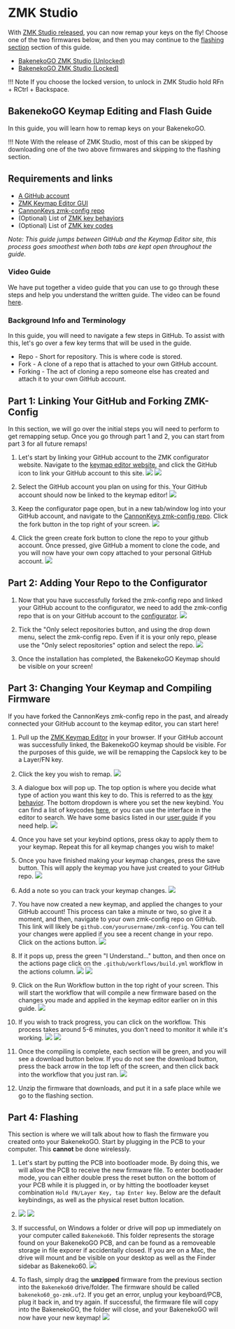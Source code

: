 # ZMK Studio
With [ZMK Studio released](https://zmk.studio/), you can now remap your keys on the fly! Choose one of the two firmwares below, and then you may continue to the [flashing section](#Part-4-Flashing) section of this guide.

- [BakenekoGO ZMK Studio (Unlocked)](assets/bakeneko60_go-zmk-studio-nolock.uf2)
- [BakenekoGO ZMK Studio (Locked)](assets/bakeneko60_go-zmk-studio.uf2)

!!! Note
    If you choose the locked version, to unlock in ZMK Studio hold RFn + RCtrl + Backspace.

## BakenekoGO Keymap Editing and Flash Guide
In this guide, you will learn how to remap keys on your BakenekoGO.

!!! Note
    With the release of ZMK Studio, most of this can be skipped by downloading one of the two above firmwares and skipping to the flashing section. 

## Requirements and links

 - [A GitHub account](https://github.com/)
 - [ZMK Keymap Editor GUI](https://nickcoutsos.github.io/keymap-editor/)
 - [CannonKeys zmk-config repo](https://github.com/cannonkeys/zmk-config)
 - (Optional) List of [ZMK key behaviors](https://zmk.dev/docs/behaviors)
 - (Optional) List of [ZMK key codes](https://zmk.dev/docs/codes)

*Note: This guide jumps between GitHub and the Keymap Editor site, this process goes smoothest when both tabs are kept open throughout the guide.*

### Video Guide
We have put together a video guide that you can use to go through these steps and help you understand the written guide. The video can be found [here](https://cannonkeys.com/pages/bakenekogo-flash-remap-video-guide).
 
### Background Info and Terminology
 In this guide, you will need to navigate a few steps in GitHub. To assist with this, let's go over a few key terms that will be used in the guide.
 
 - Repo - Short for repository. This is where code is stored.
 - Fork - A clone of a repo that is attached to your own GitHub account.
 - Forking - The act of cloning a repo someone else has created and attach it to your own GitHub account.

## Part 1: Linking Your GitHub and Forking ZMK-Config
In this section, we will go over the initial steps you will need to perform to get remapping setup. Once you go through part 1 and 2, you can start from part 3 for all future remaps!

1. Let's start by linking your GitHub account to the ZMK configurator website. Navigate to the [keymap editor website](https://nickcoutsos.github.io/keymap-editor/), and click the GitHub icon to link your GitHub account to this site.
![](images/BakenekoGO/03-remap-site-connect.png)
![](images/BakenekoGO/04-link-acc.png)

2. Select the GitHub account you plan on using for this. Your GitHub account should now be linked to the keymap editor!
![](images/BakenekoGO/05-choose-account.png)

3. Keep the configurator page open, but in a new tab/window log into your GitHub account, and navigate to the [CannonKeys zmk-config repo](https://github.com/cannonkeys/zmk-config). Click the fork button in the top right of your screen.
![](images/BakenekoGO/01-fork.png)

4. Click the green create fork button to clone the repo to your github account. Once pressed, give GitHub a moment to clone the code, and you will now have your own copy attached to your personal GitHub account.
![](images/BakenekoGO/02-confirm-fork.png)

## Part 2: Adding Your Repo to the Configurator

1. Now that you have successfully forked the zmk-config repo and linked your GitHub account to the configurator, we need to add the zmk-config repo that is on your GitHub account to the [configurator](https://nickcoutsos.github.io/keymap-editor/).
![](images/BakenekoGO/06-add-repo.png)

2. Tick the "Only select repositories button, and using the drop down menu, select the zmk-config repo. Even if it is your only repo, please use the "Only select repositories" option and select the repo.
![](images/BakenekoGO/07-choose-repo.png)

3. Once the installation has completed, the BakenekoGO Keymap should be visible on your screen!

## Part 3: Changing Your Keymap and Compiling Firmware

If you have forked the CannonKeys zmk-config repo in the past, and already connected your GitHub account to the keymap editor, you can start here!

1.  Pull up the [ZMK Keymap Editor](https://nickcoutsos.github.io/keymap-editor/) in your browser. If your GitHub account was successfully linked, the BakenekoGO keymap should be visible. For the purposes of this guide, we will be remapping the Capslock key to be a Layer/FN key.

2. Click the key you wish to remap.
![](images/BakenekoGO/08-gui-load.png)

3. A dialogue box will pop up. The top option is where you decide what type of action you want this key to do. This is referred to as the [key behavior](https://zmk.dev/docs/behaviors). The bottom dropdown is where you set the new keybind. You can find a list of keycodes [here](https://zmk.dev/docs/codes), or you can use the interface in the editor to search. We have some basics listed in our [user guide](bakenekogo-user-guide.md) if you need help.
![](images/BakenekoGO/09-remap-v2.png)

4. Once you have set your keybind options, press okay to apply them to your keymap. Repeat this for all keymap changes you wish to make!

5. Once you have finished making your keymap changes, press the save button. This will apply the keymap you have just created to your GitHub repo.
![](images/BakenekoGO/10-apply-remap-save.png)

6. Add a note so you can track your keymap changes.
![](images/BakenekoGO/11-add-keymap-name-note.png)

7. You have now created a new keymap, and applied the changes to your GitHub account! This process can take a minute or two, so give it a moment, and then, navigate to your own zmk-config repo on GitHub. This link will likely be `github.com/yourusername/zmk-config`. You can tell your changes were applied if you see a recent change in your repo. Click on the actions button. 
![](images/BakenekoGO/12-action-tab.png)

8. If it pops up, press the green "I Understand..." button, and then once on the actions page click on the `.github/workflows/build.yml` workflow in the actions column.
![](images/BakenekoGO/13-confirm-workflows.png)
![](images/BakenekoGO/14-workflow-tab.png)

9. Click on the Run Workflow button in the top right of your screen. This will start the workflow that will compile a new firmware based on the changes you made and applied in the keymap editor earlier on in this guide.
![](images/BakenekoGO/15-run-workflow.png)

10. If you wish to track progress, you can click on the workflow. This process takes around 5-6 minutes, you don't need to monitor it while it's working.
![](images/BakenekoGO/16-workflow-start.png)
![](images/BakenekoGO/17-workflow-progress.png)

11. Once the compiling is complete, each section will be green, and you will see a download button below. If you do not see the download button, press the back arrow in the top left of the screen, and then click back into the workflow that you just ran.
![](images/BakenekoGO/18-workflow-complete-download-v2.png)

12. Unzip the firmware that downloads, and put it in a safe place while we go to the flashing section.

## Part 4: Flashing
This section is where we will talk about how to flash the firmware you created onto your BakenekoGO. Start by plugging in the PCB to your computer. This **cannot** be done wirelessly.

1. Let's start by putting the PCB into bootloader mode. By doing this, we will allow the PCB to receive the new firmware file. To enter bootloader mode, you can either double press the reset button on the bottom of your PCB while it is plugged in, or by hitting the bootloader keyset combination `Hold FN/Layer Key, tap Enter key`. Below are the default keybindings, as well as the physical reset button location.
2. ![](images/BakenekoGO/19-layer-1-rev2.png)
![](images/BakenekoGO/Reset-Button.png)

3. If successful, on Windows a folder or drive will pop up immediately on your computer called `Bakeneko60`. This folder represents the storage found on your BakenekoGO PCB, and can be found as a removeable storage in file exporer if accidentally closed. If you are on a Mac, the drive will mount and be visible on your desktop as well as the Finder sidebar as Bakeneko60.
![](images/BakenekoGO/20-bootloader-mode.png)

4. To flash, simply drag the **unzipped** firmware from the previous section into the `Bakeneko60` drive/folder. The firmware should be called `bakeneko60_go-zmk.uf2`. If you get an error, unplug your keyboard/PCB, plug it back in, and try again. If successful, the firmware file will copy into the BakenekoGO, the folder will close, and your BakenekoGO will now have your new keymap!
![](images/BakenekoGO/21-drag-n-drop.gif)
